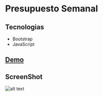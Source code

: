 # Presupuesto Semanal

## Tecnologias
* Bootstrap
* JavaScript

## [Demo](https://unruffled-tesla-67e4e4.netlify.app/)

## ScreenShot
![alt text](https://github.com/navidev0/administracionDePresupuesto/blob/master/assset/screenshot.png)
